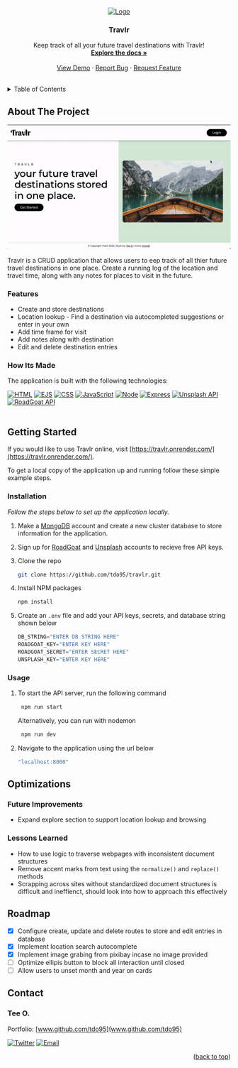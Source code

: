 <!-- This readme was adapated from a template created by Othneil Drew on Github. If you'd like to use this template visit: https://github.com/othneildrew/Best-README-Template -->
<a name="readme-top"></a>


<!-- PROJECT SHIELDS -->
<!--
*** I'm using markdown "reference style" links for readability.
*** Reference links are enclosed in brackets [ ] instead of parentheses ( ).
*** See the bottom of this document for the declaration of the reference variables
*** for contributors-url, forks-url, etc. This is an optional, concise syntax you may use.
*** https://www.markdownguide.org/basic-syntax/#reference-style-links
-->
<!-- [![Contributors][contributors-shield]][contributors-url] -->
<!-- [![Issues][issues-shield]][issues-url] -->
<!-- [![Stargazers][stars-shield]][stars-url] -->
<!-- [![MIT License][license-shield]][license-url] -->
<!-- [![LinkedIn][linkedin-shield]][linkedin-url] -->
<!-- [![Forks][forks-shield]][forks-url] -->


<!-- PROJECT LOGO -->
<br />
<div align="center">
  <a href="https://github.com/tdo95/travlr">
    <img src="https://img.icons8.com/external-prettycons-solid-prettycons/60/000000/external-world-travel-prettycons-solid-prettycons-1.png" alt="Logo" width="80" height="80">
  </a>

  <h3 align="center">Travlr</h3>

  <p align="center">
    Keep track of all your future travel destinations with Travlr!
    <br />
    <a href="https://github.com/tdo95/travlr"><strong>Explore the docs »</strong></a>
    <br />
    <br />
    <a href="https://travlr.onrender.com/">View Demo</a>
    ·
    <a href="https://github.com/tdo95/travlr/issues">Report Bug</a>
    ·
    <a href="https://github.com/tdo95/travlr/issues">Request Feature</a>
  </p>
</div>
<br />


<!-- TABLE OF CONTENTS -->
<details>
  <summary>Table of Contents</summary>
  <ol>
    <li>
      <a href="#about-the-project">About The Project</a>
      <ul>
      <li><a href="#features">Features</a></li>
        <li><a href="#how-its-made">How Its Made</a></li>
      </ul>
    </li>
    <li>
      <a href="#getting-started">Getting Started</a>
      <ul>
        <!-- <li><a href="#prerequisites">Prerequisites</a></li> -->
        <li><a href="#installation">Installation</a></li>
        <li><a href="#usage">Usage</a></li>
      </ul>
    </li>
    <li>
        <a href="#optimizations">Optimizations</a>
        <ul>
         <li><a href="#future-improvements">Future Improvements</a></li>
         <li><a href="#lessons-learned">Lessons Learned</a></li>
        </ul>
    </li>
    <li><a href="#roadmap">Roadmap</a></li>
    <!-- <li><a href="#contributing">Contributing</a></li> -->
    <!-- <li><a href="#license">License</a></li> -->
    <li><a href="#contact">Contact</a></li>
    <li><a href="#acknowledgments">Acknowledgments</a></li>
  </ol>
</details>


<!-- ABOUT THE PROJECT -->
## About The Project

[![Travlr Demo][product-screenshot]](https://travlr.onrender.com/)

Travlr is a CRUD application that allows users to eep track of all thier future travel destinations in one place. Create a running log of the location and travel time, along with any notes for places to visit in the future.

### Features
- Create and store destinations
- Location lookup - Find a destination via autocompleted suggestions or enter in your own
- Add time frame for visit 
- Add notes along with destination
- Edit and delete destination entries

### How Its Made
 The application is built with the following technologies:

 [![HTML][HTML5]][HTML5-url]
 [![EJS][EJS]][EJS-url]
 [![CSS][CSS3]][CSS3-url]
 [![JavaScript][Javascript]][Javascript-url]
 [![Node][Node.js]][Node.js-url]
 [![Express][Express.js]][Express.js-url]
 [![Unsplash API][Unsplash]][Unsplash-url]
 [![RoadGoat API][RoadGoat]][RoadGoat-url]
 <br><br>


<!-- GETTING STARTED -->
## Getting Started

If you would like to use Travlr online, visit [https://travlr.onrender.com/](https://travlr.onrender.com/). 

To get a local copy of the application up and running follow these simple example steps.

<!-- ### Prerequisites

This is an example of how to list things you need to use the software and how to install them.
* npm
  ```sh
  npm install npm@latest -g
  ``` -->

### Installation

_Follow the steps below to set up the application locally._

1. Make a [MongoDB](https://www.mongodb.com/cloud/atlas/register) account and create a new cluster database to store information for the application.

2. Sign up for [RoadGoat](https://www.roadgoat.com/business/cities-api/signup) and [Unsplash](https://unsplash.com/join) accounts to recieve free API keys.

3. Clone the repo
   ```sh
   git clone https://github.com/tdo95/travlr.git
   ```
3. Install NPM packages
   ```sh
   npm install
   ```
4. Create an `.env` file and add your API keys, secrets, and database string shown below
   ```js
   DB_STRING="ENTER DB STRING HERE"
   ROADGOAT_KEY="ENTER KEY HERE"
   ROADGOAT_SECRET="ENTER SECRET HERE"
   UNSPLASH_KEY="ENTER KEY HERE"
   ```

### Usage

1. To start the API server, run the following command
   ```sh
    npm run start  
   ```
   Alternatively, you can run with nodemon
   ```sh
    npm run dev  
   ```
2. Navigate to the application using the url below
   ```sh
   "localhost:8000"
   ```

<!-- OPTIMIZATIONS -->
## Optimizations

### Future Improvements

- Expand explore section to support location lookup and browsing

### Lessons Learned

- How to use logic to traverse webpages with inconsistent document structures
- Remove accent marks from text using the `normalize()` and `replace()` methods
- Scrapping across sites without standardized document structures is difficult and ineffienct, should look into how to approach this effectively


<!-- ROADMAP -->
## Roadmap
- [x] Configure create, update and delete routes to store and edit entries in database
- [x] Implement location search autocomplete
- [x] Implement image grabing from pixibay incase no image provided
- [ ] Optimize ellipis button to block all interaction until closed
- [ ] Allow users to unset month and year on cards

<!-- See the [open issues](https://github.com/tdo95/discolist/issues) for a list of proposed features (and known issues). -->


<!-- CONTRIBUTING -->
<!-- ## Contributing

Contributions are what make the open source community such an amazing place to learn, inspire, and create. Any contributions you make are **greatly appreciated**.

If you have a suggestion that would make this better, please fork the repo and create a pull request. You can also simply open an issue with the tag "enhancement".
Don't forget to give the project a star! Thanks again!

1. Fork the Project
2. Create your Feature Branch (`git checkout -b feature/AmazingFeature`)
3. Commit your Changes (`git commit -m 'Add some AmazingFeature'`)
4. Push to the Branch (`git push origin feature/AmazingFeature`)
5. Open a Pull Request

<p align="right">(<a href="#readme-top">back to top</a>)</p> -->


<!-- CONTACT -->
## Contact

### **Tee O.**
Portfolio: [www.github.com/tdo95](www.github.com/tdo95)

[![Twitter][twitter-shield]][twitter-url]
[![Email][email-shield]][email-url]

<p align="right">(<a href="#readme-top">back to top</a>)</p>


<!-- ACKNOWLEDGMENTS -->
<!-- ## Acknowledgments

Use this space to list resources you find helpful and would like to give credit to. I've included a few of my favorites to kick things off!

* [Choose an Open Source License](https://choosealicense.com)
* [GitHub Emoji Cheat Sheet](https://www.webpagefx.com/tools/emoji-cheat-sheet)
* [Malven's Flexbox Cheatsheet](https://flexbox.malven.co/)
* [Malven's Grid Cheatsheet](https://grid.malven.co/)
* [Img Shields](https://shields.io)
* [GitHub Pages](https://pages.github.com)
* [Font Awesome](https://fontawesome.com)
* [React Icons](https://react-icons.github.io/react-icons/search)

<p align="right">(<a href="#readme-top">back to top</a>)</p> -->





<!-- MARKDOWN LINKS & IMAGES -->
<!-- https://www.markdownguide.org/basic-syntax/#reference-style-links -->
<!-- Ready-Made Badges: https://github.com/Ileriayo/markdown-badges -->
[contributors-shield]: https://img.shields.io/github/contributors/tdo95/travlr.svg?style=for-the-badge
[contributors-url]: https://github.com/tdo95/travlr/graphs/contributors
[forks-shield]: https://img.shields.io/github/forks/tdo95/travlr.svg?style=for-the-badge
[forks-url]: https://github.com/tdo95/travlr/network/members
[stars-shield]: https://img.shields.io/github/stars/tdo95/travlr.svg?style=for-the-badge
[stars-url]: https://github.com/tdo95/travlr/stargazers
[issues-shield]: https://img.shields.io/github/issues/tdo95/travlr.svg?style=for-the-badge
[issues-url]: https://github.com/tdo95/travlr/issues
[license-shield]: https://img.shields.io/github/license/tdo95/travlr.svg?style=for-the-badge
[license-url]: https://github.com/tdo95/travlr/blob/master/LICENSE.txt

<!-- SOCIALS BADGES -->
[linkedin-shield]: https://img.shields.io/badge/-LinkedIn-black.svg?style=for-the-badge&logo=linkedin&colorB=555
[linkedin-url]: https://linkedin.com/in/tee-o
[twitter-shield]: https://img.shields.io/badge/Twitter-%231DA1F2.svg?style=for-the-badge&logo=Twitter&logoColor=white
[twitter-url]: https://twitter.com/teeintech
[email-shield]: https://img.shields.io/badge/tdopress@gmail.com-000000?style=for-the-badge&logo=gmail&logoColor=white
[email-url]: mailto:tdopress@gmail.com

<!-- DEMO IMAGE -->
[product-screenshot]: https://github.com/tdo95/travlr/blob/main/travlr-demo.gif

<!-- LIBRARIES BADGES -->
[Next.js]: https://img.shields.io/badge/next.js-000000?style=for-the-badge&logo=nextdotjs&logoColor=white
[Next-url]: https://nextjs.org/
[React.js]: https://img.shields.io/badge/React-20232A?style=for-the-badge&logo=react&logoColor=61DAFB
[React-url]: https://reactjs.org/
[Vue.js]: https://img.shields.io/badge/Vue.js-35495E?style=for-the-badge&logo=vuedotjs&logoColor=4FC08D
[Vue-url]: https://vuejs.org/
[Angular.io]: https://img.shields.io/badge/Angular-DD0031?style=for-the-badge&logo=angular&logoColor=white
[Angular-url]: https://angular.io/
[Svelte.dev]: https://img.shields.io/badge/Svelte-4A4A55?style=for-the-badge&logo=svelte&logoColor=FF3E00
[Svelte-url]: https://svelte.dev/
[Laravel.com]: https://img.shields.io/badge/Laravel-FF2D20?style=for-the-badge&logo=laravel&logoColor=white
[Laravel-url]: https://laravel.com
[Bootstrap.com]: https://img.shields.io/badge/Bootstrap-563D7C?style=for-the-badge&logo=bootstrap&logoColor=white
[Bootstrap-url]: https://getbootstrap.com
[JQuery.com]: https://img.shields.io/badge/jQuery-0769AD?style=for-the-badge&logo=jquery&logoColor=white
[JQuery-url]: https://jquery.com 
[HTML5]: https://img.shields.io/badge/html5-%23E34F26.svg?style=for-the-badge&logo=html5&logoColor=white
[HTML5-url]: https://developer.mozilla.org/en-US/docs/Glossary/HTML5
[JavaScript]: https://img.shields.io/badge/javascript-090909.svg?style=for-the-badge&logo=javascript&logoColor=%23F7DF1E
[Javascript-url]: https://developer.mozilla.org/en-US/docs/Web/JavaScript
[CSS3]: https://img.shields.io/badge/css3-%231572B6.svg?style=for-the-badge&logo=css3&logoColor=white
[CSS3-url]: https://developer.mozilla.org/en-US/docs/Web/CSS
[Node.js]: https://img.shields.io/badge/node.js-333333?style=for-the-badge&logo=node.js&logoColor=44883e
[Node.js-url]: https://nodejs.org/en/
[Express.js]: https://img.shields.io/badge/express.js-%23404d59.svg?style=for-the-badge&logo=express&logoColor=%2361DAFB
[Express.js-url]: https://expressjs.com/
[Axios]: https://img.shields.io/badge/axios-7c00e2.svg?style=for-the-badge&logo=axios&logoColor=white
[Axios-url]: https://axios-http.com/docs/intro
[Cheerio]: https://img.shields.io/badge/cheerio-000000.svg?style=for-the-badge&logo=cheerio&logoColor=white
[Cheerio-url]: https://cheerio.js.org/
[EJS]: https://img.shields.io/badge/ejs-acd161.svg?style=for-the-badge&logo=ejs&logoColor=white
[EJS-url]: https://ejs.co/


<!-- EXTRAS -->
[Spotify-api]: https://img.shields.io/badge/Spotify%20API-000000?style=for-the-badge&logo=spotify&logoColor=1DB954
[Spotify-url]: https://developer.spotify.com/documentation/web-api/quick-start/ 
[Unsplash]: https://img.shields.io/badge/unsplash%20api-ffffff.svg?style=for-the-badge&logo=unsplash&logoColor=black
[Unsplash-url]: https://unsplash.com/documentation#search-photos
[RoadGoat]: https://img.shields.io/badge/roadgoat%20api-342c8a.svg?style=for-the-badge&logo=roadgoat&logoColor=pink
[RoadGoat-url]: https://www.roadgoat.com/business/cities-api

